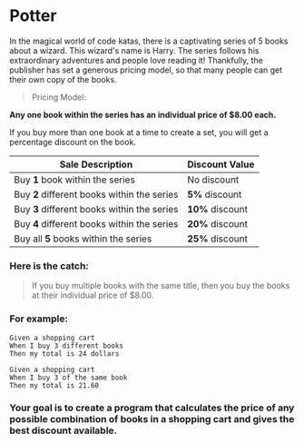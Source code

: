 # Potter
In the magical world of code katas, there is a captivating series of 5 books about a wizard. This wizard's name is Harry. The series follows his extraordinary adventures and people love reading it! Thankfully, the publisher has set a generous pricing model, so that many people can get their own copy of the books.

> Pricing Model:

**Any one book within the series has an individual price of $8.00 each.**

If you buy more than one book at a time to create a set, you will get a percentage discount on the book.

| Sale Description | Discount Value |
| ---------------- | ----- |
| Buy **1** book within the series  | No discount |
| Buy **2** different books within the series | **5%** discount |
| Buy **3** different books within the series  | **10%** discount |
| Buy **4** different books within the series  | **20%** discount |
| Buy all **5** books within the series  | **25%** discount |

### Here is the catch:
> If you buy multiple books with the same title, then you buy the books at their individual price of $8.00.

### For example:

```
Given a shopping cart
When I buy 3 different books
Then my total is 24 dollars

```

```
Given a shopping cart
When I buy 3 of the same book 
Then my total is 21.60

```

### **Your goal is to create a program that calculates the price of any possible combination of books in a shopping cart and gives the best discount available.** 



